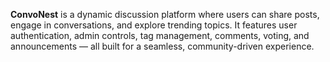 **ConvoNest** is a dynamic discussion platform where users can share posts, engage in conversations, and explore trending topics. It features user authentication, admin controls, tag management, comments, voting, and announcements — all built for a seamless, community-driven experience.
